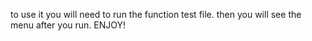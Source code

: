 to use it you will need to run the function test file. then you will see the menu after you run. ENJOY!
